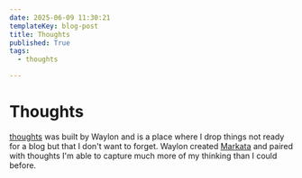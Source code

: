 ```yaml
---
date: 2025-06-09 11:30:21
templateKey: blog-post
title: Thoughts
published: True
tags:
  - thoughts

---
```


# Thoughts

[thoughts](https://thoughts.waylonwalker.com) was built by Waylon and is a place where I drop things not ready for a blog but that I don't want to forget. Waylon created [Markata](https://markata.dev) and paired with thoughts I'm able to capture much more of my thinking than I could before. 
